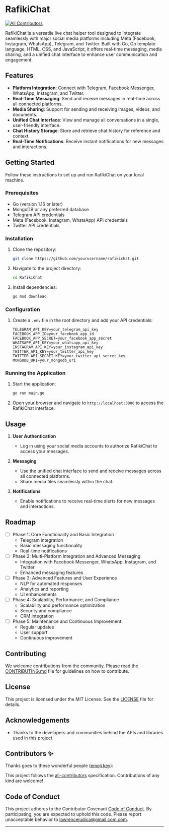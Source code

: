# RafikiChat
<!-- ALL-CONTRIBUTORS-BADGE:START - Do not remove or modify this section -->
[![All Contributors](https://img.shields.io/badge/all_contributors-0-orange.svg?style=flat-square)](#contributors-)
<!-- ALL-CONTRIBUTORS-BADGE:END -->

RafikiChat is a versatile live chat helper tool designed to integrate seamlessly with major social media platforms including Meta (Facebook, Instagram, WhatsApp), Telegram, and Twitter. Built with Go, Go template language, HTML, CSS, and JavaScript, it offers real-time messaging, media sharing, and a unified chat interface to enhance user communication and engagement.

## Features

- **Platform Integration**: Connect with Telegram, Facebook Messenger, WhatsApp, Instagram, and Twitter.
- **Real-Time Messaging**: Send and receive messages in real-time across all connected platforms.
- **Media Sharing**: Support for sending and receiving images, videos, and documents.
- **Unified Chat Interface**: View and manage all conversations in a single, user-friendly interface.
- **Chat History Storage**: Store and retrieve chat history for reference and context.
- **Real-Time Notifications**: Receive instant notifications for new messages and interactions.

## Getting Started

Follow these instructions to set up and run RafikiChat on your local machine.

### Prerequisites

- Go (version 1.16 or later)
- MongoDB or any preferred database
- Telegram API credentials
- Meta (Facebook, Instagram, WhatsApp) API credentials
- Twitter API credentials

### Installation

1. Clone the repository:
    ```bash
    git clone https://github.com/yourusername/rafikichat.git
    ```
2. Navigate to the project directory:
    ```bash
    cd RafikiChat
    ```
3. Install dependencies:
    ```bash
    go mod download
    ```

### Configuration

1. Create a `.env` file in the root directory and add your API credentials:
    ```plaintext
    TELEGRAM_API_KEY=your_telegram_api_key
    FACEBOOK_APP_ID=your_facebook_app_id
    FACEBOOK_APP_SECRET=your_facebook_app_secret
    WHATSAPP_API_KEY=your_whatsapp_api_key
    INSTAGRAM_API_KEY=your_instagram_api_key
    TWITTER_API_KEY=your_twitter_api_key
    TWITTER_API_SECRET_KEY=your_twitter_api_secret_key
    MONGODB_URI=your_mongodb_uri
    ```

### Running the Application

1. Start the application:
    ```bash
    go run main.go
    ```

2. Open your browser and navigate to `http://localhost:3000` to access the RafikiChat interface.

## Usage

1. **User Authentication**
   - Log in using your social media accounts to authorize RafikiChat to access your messages.

2. **Messaging**
   - Use the unified chat interface to send and receive messages across all connected platforms.
   - Share media files seamlessly within the chat.

3. **Notifications**
   - Enable notifications to receive real-time alerts for new messages and interactions.

## Roadmap

- [ ] Phase 1: Core Functionality and Basic Integration
    - Telegram integration
    - Basic messaging functionality
    - Real-time notifications
- [ ] Phase 2: Multi-Platform Integration and Advanced Messaging
    - Integration with Facebook Messenger, WhatsApp, Instagram, and Twitter
    - Enhanced messaging features
- [ ] Phase 3: Advanced Features and User Experience
    - NLP for automated responses
    - Analytics and reporting
    - UI enhancements
- [ ] Phase 4: Scalability, Performance, and Compliance
    - Scalability and performance optimization
    - Security and compliance
    - CRM integration
- [ ] Phase 5: Maintenance and Continuous Improvement
    - Regular updates
    - User support
    - Continuous improvement

## Contributing

We welcome contributions from the community. Please read the [CONTRIBUTING.md](CONTRIBUTING.md) file for guidelines on how to contribute.

## License

This project is licensed under the MIT License. See the [LICENSE](LICENSE) file for details.

## Acknowledgements

- Thanks to the developers and communities behind the APIs and libraries used in this project.


## Contributors ✨

Thanks goes to these wonderful people ([emoji key](https://allcontributors.org/docs/en/emoji-key)):
<!-- ALL-CONTRIBUTORS-LIST:START - Do not remove or modify this section -->
<!-- prettier-ignore-start -->
<!-- markdownlint-disable -->
<!-- markdownlint-restore -->
<!-- prettier-ignore-end -->
<!-- ALL-CONTRIBUTORS-LIST:END -->


This project follows the [all-contributors](https://github.com/all-contributors/all-contributors) specification. Contributions of any kind are welcome!


## Code of Conduct

This project adheres to the Contributor Covenant [Code of Conduct](CODE_OF_CONDUCT.md). By participating, you are expected to uphold this code. Please report unacceptable behavior to [lawrencejudica@gmail.com.com](mailto:lawrencejudica@gmail.com.com).

---
